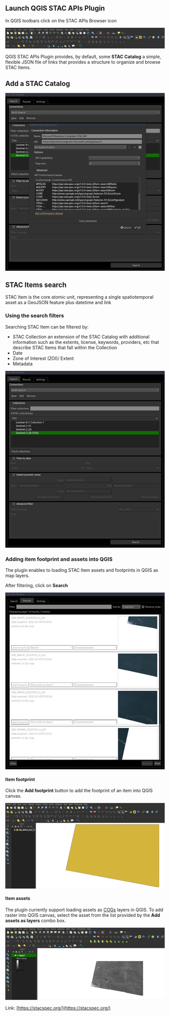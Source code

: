 ## Launch QGIS STAC APIs Plugin

In QGIS toolbars click on the STAC APIs Browser icon

![image](images/toolbar.png)


QGIS STAC APIs Plugin provides, by default, some **STAC Catalog** a simple, flexible JSON file of links that provides a
structure to organize and browse STAC Items.


## Add a STAC Catalog

![image](images/add-connection.png)

## STAC Items search

STAC Item is the core atomic unit, representing a single spatiotemporal asset as a GeoJSON feature plus datetime and link

### Using the search filters

Searching STAC Item can be filtered by:

* STAC Collection an extension of the STAC Catalog with additional information such as the extents, license, keywords, providers, etc that describe STAC Items that fall within the Collection
* Date
* Zone of Interest (ZOI)/ Extent
* Metadata

![image](images/filters.png)

### Adding item footprint and assets into QGIS


The plugin enables to loading STAC Item assets and footprints in QGIS as map layers.


After filtering, click on **Search**

![image](images/results.png)

#### Item footprint


Click the **Add footprint** button to add the footprint of an item into QGIS canvas.

![image](images/footprint.png)


#### Item assets


The plugin currently support loading assets as [COGs](https://github.com/cogeotiff/cog-spec/blob/master/spec.md) layers in QGIS.
To add raster into QGIS canvas,   select the asset from the list provided by the **Add assets as layers** combo box.

![image](images/raster.png)



Link: [https://stacspec.org/](https://stacspec.org/)



